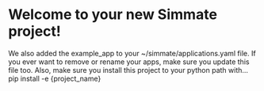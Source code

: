 
# Welcome to your new Simmate project!



We also added the example_app to your ~/simmate/applications.yaml file.
If you ever want to remove or rename your apps, make sure you update this file too.
Also, make sure you install this project to your python path with...
pip install -e {project_name}
